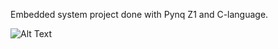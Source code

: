 Embedded system project done with Pynq Z1 and C-language.


![Alt Text](https://media2.giphy.com/media/4pcMJZSrDvUTxvRqfh/giphy.gif)
